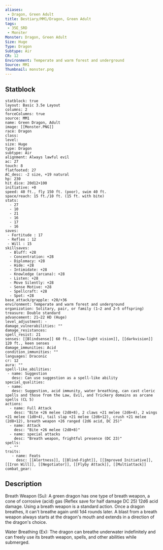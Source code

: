 ```yaml
---
aliases:
 - Dragon, Green Adult
title: Bestiary/MM1/Dragon, Green Adult
tags:
 - 35E_SRD
 - Monster
Monster: Dragon, Green Adult
Size: Huge
Type: Dragon
Subtype: Air
CR: 12
Environment: Temperate and warm forest and underground
Source: MM1
Thumbnail: monster.png
---
```


## Statblock

```statblock
statblock: true
layout: Basic 3.5e Layout
columns: 2
forceColumns: true
source: MM1 
name: Green Dragon, Adult
image: [[Monster.PNG]]
race: Dragon
class: 
level: 
size: Huge
type: Dragon
subtype: Air
alignment: Always lawful evil
ac: 27
touch: 8
flatfooted: 27
AC_desc: -2 size, +19 natural
hp: 230
hit_dice: 20d12+100
initiative: +0
speed: 40 ft., fly 150 ft. (poor), swim 40 ft.
space/reach: 15 ft./10 ft. (15 ft. with bite)
stats:
  - 27
  - 10
  - 21
  - 16
  - 17
  - 16
saves:
 - Fortitude : 17
 - Reflex : 12
 - Will : 15
skillsaves:
  - Bluff: +28
  - Concentration: +28
  - Diplomacy: +28
  - Hide: +28
  - Intimidate: +28
  - Knowledge (arcana): +28
  - Listen: +28
  - Move Silently: +28
  - Sense Motive: +28
  - Spellcraft: +28
  - Spot: +28
base_attack/grapple: +20/+36
environment: Temperate and warm forest and underground
organization: Solitary, pair, or family (1–2 and 2–5 offspring)
treasure: Double standard
advancement: 21–22 HD (Huge)
level_adjustment: -
damage_vulnerabilities: ""
damage_resistances: 
spell_resist: 21
senses: [[Blindsense]] 60 ft., [[low-light vision]], [[darkvision]] 120 ft., keen senses
damage_immunities: Acid
condition_immunities: ""
languages: Draconic
cr: 12
aura: ""
spell-like_abilities:
 - name: Suggestion
   desc: Can use suggestion as a spell-like ability
special_qualities:
 - name: 
   desc: Suggestion, acid immunity, water breathing, can cast cleric spells and those from the Law, Evil, and Trickery domains as arcane spells (CL 5)
actions:
  - name: Full Attack
    desc: "Bite +26 melee (2d8+8), 2 claws +21 melee (2d6+4), 2 wings +21 melee (1d8+4), tail slap +21 melee (2d6+12), crush +21 melee (2d8+12), breath weapon +26 ranged (2d6 acid, DC 25)"
  - name: Attack
    desc: "Bite +26 melee (2d8+8)"
  - name: special attacks
    desc: "Breath weapon, frightful presence (DC 23)"
spells:
  - ""
traits:
   - name: Feats
     desc: [[Alertness]], [[Blind-Fight]], [[Improved Initiative]], [[Iron Will]], [[Negotiator]], [[Flyby Attack]], [[Multiattack]]
combat_gear:  
```

## Description






Breath Weapon (Su): A green dragon has one type of breath weapon, a cone of corrosive (acid) gas (Reflex save for half damage DC 25) 12d6 acid damage. Using a breath weapon is a standard action. Once a dragon breathes, it can't breathe again until 1d4 rounds later. A blast from a breath weapon always starts at the dragon's mouth and extends in a direction of the dragon's choice.

Water Breathing (Ex): The dragon can breathe underwater indefinitely and can freely use its breath weapon, spells, and other abilities while submerged.